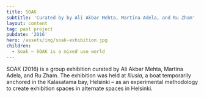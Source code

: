 ```yaml
---
title: SOAK
subtitle: 'Curated by by Ali Akbar Mehta, Martina Adela, and Ru Zham'
layout: content
tag: past project
pubdate: '2016'
hero: /assets/img/soak-exhibition.jpg
children:
  - Soak ~ SOAK is a mixed use world
---
```

SOAK (2016) is a group exhibition curated by Ali Akbar Mehta, Martina Adela, and Ru Zham. The exhibition was held at _Illusia_, a boat temporarily anchored in the Kalasatama bay, Helsinki – as an experimental methodology to create exhibition spaces in alternate spaces in Helsinki.
